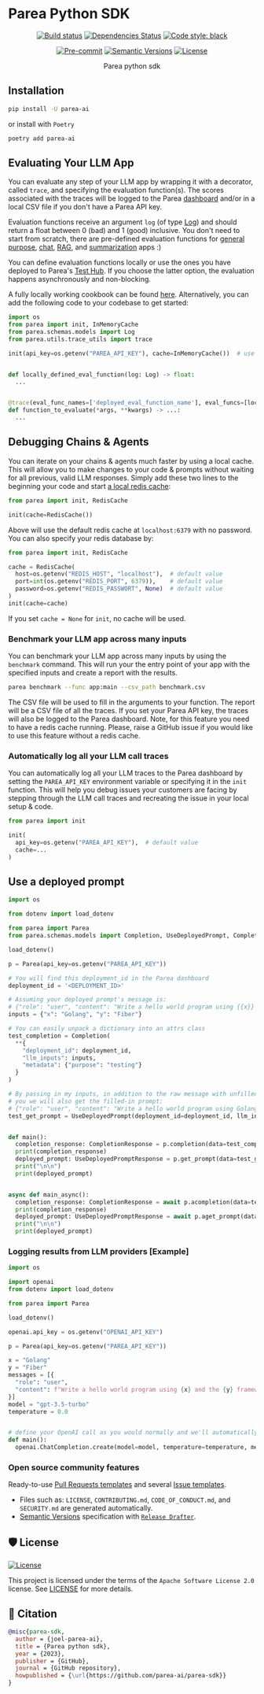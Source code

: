 # Parea Python SDK

<div align="center">

[![Build status](https://github.com/parea-ai/parea-sdk/workflows/build/badge.svg?branch=master&event=push)](https://github.com/parea-ai/parea-sdk/actions?query=workflow%3Abuild)
[![Dependencies Status](https://img.shields.io/badge/dependencies-up%20to%20date-brightgreen.svg)](https://github.com/parea-ai/parea-sdk/pulls?utf8=%E2%9C%93&q=is%3Apr%20author%3Aapp%2Fdependabot)
[![Code style: black](https://img.shields.io/badge/code%20style-black-000000.svg)](https://github.com/psf/black)

[![Pre-commit](https://img.shields.io/badge/pre--commit-enabled-brightgreen?logo=pre-commit&logoColor=white)](https://github.com/parea-ai/parea-sdk/blob/master/.pre-commit-config.yaml)
[![Semantic Versions](https://img.shields.io/badge/%20%20%F0%9F%93%A6%F0%9F%9A%80-semantic--versions-e10079.svg)](https://github.com/parea-ai/parea-sdk/releases)
[![License](https://img.shields.io/github/license/parea-ai/parea-sdk)](https://github.com/parea-ai/parea-sdk/blob/master/LICENSE)

Parea python sdk

</div>

## Installation

```bash
pip install -U parea-ai
```

or install with `Poetry`

```bash
poetry add parea-ai
```

## Evaluating Your LLM App

You can evaluate any step of your LLM app by wrapping it with a decorator, called `trace`, and specifying the evaluation function(s).
The scores associated with the traces will be logged to the Parea [dashboard](https://app.parea.ai/logs) and/or in a local CSV file if you don't have a Parea API key.

Evaluation functions receive an argument `log` (of type [Log](parea/schemas/models.py)) and should return a 
float between 0 (bad) and 1 (good) inclusive. You don't need to start from scratch, there are pre-defined evaluation functions for [general purpose](parea/evals/general.py), 
[chat](parea/evals/chat.py), [RAG](parea/evals/rag.py), and [summarization](parea/evals/summary.py) apps :)

You can define evaluation functions locally or use the ones you have deployed to Parea's [Test Hub](https://app.parea.ai/test-hub).
If you choose the latter option, the evaluation happens asynchronously and non-blocking.

A fully locally working cookbook can be found [here](parea/cookbook/tracing_and_evaluating_openai_endpoint.py). 
Alternatively, you can add the following code to your codebase to get started: 

```python
import os
from parea import init, InMemoryCache
from parea.schemas.models import Log
from parea.utils.trace_utils import trace

init(api_key=os.getenv("PAREA_API_KEY"), cache=InMemoryCache())  # use InMemoryCache if you don't have a Parea API key


def locally_defined_eval_function(log: Log) -> float:
  ...


@trace(eval_func_names=['deployed_eval_function_name'], eval_funcs=[locally_defined_eval_function])
def function_to_evaluate(*args, **kwargs) -> ...:
  ...
```

## Debugging Chains & Agents

You can iterate on your chains & agents much faster by using a local cache. This will allow you to make changes to your
code & prompts without waiting for all previous, valid LLM responses. Simply add these two lines to the beginning your code and start
[a local redis cache](https://redis.io/docs/getting-started/install-stack/):

```python
from parea import init, RedisCache

init(cache=RedisCache())
```

Above will use the default redis cache at `localhost:6379` with no password. You can also specify your redis database by:

```python
from parea import init, RedisCache

cache = RedisCache(
  host=os.getenv("REDIS_HOST", "localhost"),  # default value
  port=int(os.getenv("REDIS_PORT", 6379)),    # default value
  password=os.getenv("REDIS_PASSWORT", None)  # default value
)
init(cache=cache)
```

If you set `cache = None` for `init`, no cache will be used.

### Benchmark your LLM app across many inputs

You can benchmark your LLM app across many inputs by using the `benchmark` command. This will run your the entry point 
of your app with the specified inputs and create a report with the results.

```bash
parea benchmark --func app:main --csv_path benchmark.csv
```

The CSV file will be used to fill in the arguments to your function. The report will be a CSV file of all the traces. If you
set your Parea API key, the traces will also be logged to the Parea dashboard. Note, for this feature you need to have a 
redis cache running. Please, raise a GitHub issue if you would like to use this feature without a redis cache.

### Automatically log all your LLM call traces

You can automatically log all your LLM traces to the Parea dashboard by setting the `PAREA_API_KEY` environment variable or specifying it in the `init` function.
This will help you debug issues your customers are facing by stepping through the LLM call traces and recreating the issue
in your local setup & code.

```python
from parea import init

init(
  api_key=os.getenv("PAREA_API_KEY"),  # default value
  cache=...
)
```


## Use a deployed prompt

```python
import os

from dotenv import load_dotenv

from parea import Parea
from parea.schemas.models import Completion, UseDeployedPrompt, CompletionResponse, UseDeployedPromptResponse

load_dotenv()

p = Parea(api_key=os.getenv("PAREA_API_KEY"))

# You will find this deployment_id in the Parea dashboard
deployment_id = '<DEPLOYMENT_ID>'

# Assuming your deployed prompt's message is:
# {"role": "user", "content": "Write a hello world program using {{x}} and the {{y}} framework."}
inputs = {"x": "Golang", "y": "Fiber"}

# You can easily unpack a dictionary into an attrs class
test_completion = Completion(
  **{
    "deployment_id": deployment_id,
    "llm_inputs": inputs,
    "metadata": {"purpose": "testing"}
  }
)

# By passing in my inputs, in addition to the raw message with unfilled variables {{x}} and {{y}}, 
# you we will also get the filled-in prompt:
# {"role": "user", "content": "Write a hello world program using Golang and the Fiber framework."}
test_get_prompt = UseDeployedPrompt(deployment_id=deployment_id, llm_inputs=inputs)


def main():
  completion_response: CompletionResponse = p.completion(data=test_completion)
  print(completion_response)
  deployed_prompt: UseDeployedPromptResponse = p.get_prompt(data=test_get_prompt)
  print("\n\n")
  print(deployed_prompt)


async def main_async():
  completion_response: CompletionResponse = await p.acompletion(data=test_completion)
  print(completion_response)
  deployed_prompt: UseDeployedPromptResponse = await p.aget_prompt(data=test_get_prompt)
  print("\n\n")
  print(deployed_prompt)
```    

### Logging results from LLM providers [Example]

```python
import os

import openai
from dotenv import load_dotenv

from parea import Parea

load_dotenv()

openai.api_key = os.getenv("OPENAI_API_KEY")

p = Parea(api_key=os.getenv("PAREA_API_KEY"))

x = "Golang"
y = "Fiber"
messages = [{
  "role": "user",
  "content": f"Write a hello world program using {x} and the {y} framework."
}]
model = "gpt-3.5-turbo"
temperature = 0.0


# define your OpenAI call as you would normally and we'll automatically log the results
def main():
  openai.ChatCompletion.create(model=model, temperature=temperature, messages=messages).choices[0].message["content"]
```

### Open source community features

Ready-to-use [Pull Requests templates](https://github.com/parea-ai/parea-sdk/blob/master/.github/PULL_REQUEST_TEMPLATE.md)
and several [Issue templates](https://github.com/parea-ai/parea-sdk/tree/master/.github/ISSUE_TEMPLATE).

- Files such as: `LICENSE`, `CONTRIBUTING.md`, `CODE_OF_CONDUCT.md`, and `SECURITY.md` are generated automatically.
- [Semantic Versions](https://semver.org/) specification
  with [`Release Drafter`](https://github.com/marketplace/actions/release-drafter).

## 🛡 License

[![License](https://img.shields.io/github/license/parea-ai/parea-sdk)](https://github.com/parea-ai/parea-sdk/blob/master/LICENSE)

This project is licensed under the terms of the `Apache Software License 2.0` license.
See [LICENSE](https://github.com/parea-ai/parea-sdk/blob/master/LICENSE) for more details.

## 📃 Citation

```bibtex
@misc{parea-sdk,
  author = {joel-parea-ai},
  title = {Parea python sdk},
  year = {2023},
  publisher = {GitHub},
  journal = {GitHub repository},
  howpublished = {\url{https://github.com/parea-ai/parea-sdk}}
}
```

